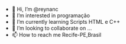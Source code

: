 - 👋 Hi, I’m @reynanc
- 👀 I’m interested in programação
- 🌱 I’m currently learning Scripts HTML e C++
- 💞️ I’m looking to collaborate on ...
- 📫 How to reach me Recife-PE,Brasil

<!---
reynanc/reynanc is a ✨ special ✨ repository because its `README.md` (this file) appears on your GitHub profile.
You can click the Preview link to take a look at your changes.
--->
